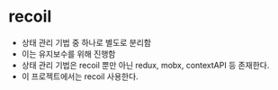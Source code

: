 # recoil

- 상태 관리 기법 중 하나로 별도로 분리함
- 이는 유지보수를 위해 진행함
- 상태 관리 기법은 recoil 뿐만 아닌 redux, mobx, contextAPI 등 존재한다.
- 이 프로젝트에서는 recoil 사용한다.